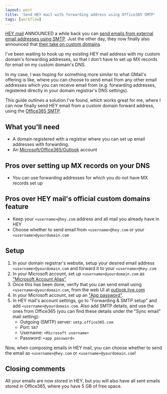 ```yaml
---
layout: post
title: 'Send HEY mail with forwarding address using Office365 SMTP'
tags: [workflow]
---
```


[HEY mail](https://hey.com/) ANNOUNCED a while back you can [send emails from external email addresses using SMTP](https://hey.com/features/send-as/). Just the other day, they now finally also announced that [their take on custom domains](https://hey.com/domains/).

I've been waiting to hook up my existing HEY mail address with my custom domain's forwarding addresses, so that I don't have to set up MX records for email on my custom domain's DNS.

In my case, I was hoping for something more similar to what GMail's offering is like, where you can choose to send email from any other email addresses which you can receive email from (e.g. forwarding addresses, registered directly in your domain registrar's DNS settings).

This guide outlines a solution I've found, which works great for me, where I can now finally send HEY email from a custom domain forward address, using the [Office365 SMTP](https://docs.microsoft.com/en-us/exchange/mail-flow-best-practices/how-to-set-up-a-multifunction-device-or-application-to-send-email-using-microsoft-365-or-office-365).

<!--more-->

## What you'll need

* A domain registered with a registrar where you can set up email addresses with forwarding.
* An [Microsoft/Office365/Outlook](http://outlook.live.com/) account

## Pros over setting up MX records on your DNS

* You can use forwarding addresses for which you do not have MX records set up

## Pros over HEY mail's official custom domains feature

* Keep your `<username>@hey.com` address and all mail you already have in HEY
* Choose whether to send email from `<username>@hey.com` or your `<username>@yourdomain.com`

## Setup

1. In your domain registrar's website, setup your desired email address `<username>@yourdomain.com` and forward it to your `<username>@hey.com`
1. In your Microsoft account, set up `<username>@yourdomain.com` as ["Microsoft Account Alias"](https://account.live.com/AddAssocId)
1. Once this has been done, verify that you can send email using `<username>@yourdomain.com`, from the web UI at [outlook.live.com](https://outlook.live.com/)
1. In your Microsoft account, set up an ["App password"](https://support.microsoft.com/en-us/account-billing/using-app-passwords-with-apps-that-don-t-support-two-step-verification-5896ed9b-4263-e681-128a-a6f2979a7944).
1. In HEY mail's account settings, go to "Forwarding & SMTP setup" and add `<username>@yourdomain.com`. Also add SMTP details, and use the ones from Office365 (you can find these details under the "Sync email" mail setting):
    * Outgoing (SMTP) server: `smtp.office365.com`
    * Port: `587`
    * Username: `<Microsoft username>`
    * Password: `<app password>`

Now, when composing emails in HEY mail, you can choose whether to send the email as `<username>@hey.com` or `<username>@yourdomain.com`!

## Closing comments

All your emails are now stored in HEY, but you will also have all sent emails stored in Office365, where you have 5 GB of free space.
